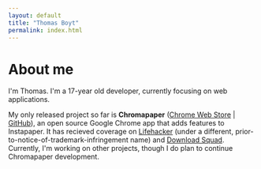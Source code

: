 ```yaml
---
layout: default
title: "Thomas Boyt"
permalink: index.html
---
```


# About me

I'm Thomas. I'm a 17-year old developer, currently focusing on web applications.

My only released project so far is **Chromapaper** ([Chrome Web Store](https://chrome.google.com/webstore/detail/lpjpjcgbkjefppoahpegfajifjdmcblb) | [GitHub](https://github.com/thomasboyt/Chromapaper)), an open source Google Chrome app that adds features to Instapaper. It has recieved coverage on [Lifehacker](http://lifehacker.com/#!5729430/instapaper-for-chrome-adds-offline-sync-to-your-long-articles) (under a different, prior-to-notice-of-trademark-infringement name) and [Download Squad](http://downloadsquad.switched.com/2011/01/10/chromapaper-unofficial-instapaper-app-for-google-chrome-allo/). Currently, I'm working on other projects, though I do plan to continue Chromapaper development.